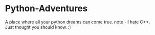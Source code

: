 # Python-Adventures
A place where all your python dreams can come true. note - I hate C++. Just thought you should know. :)
